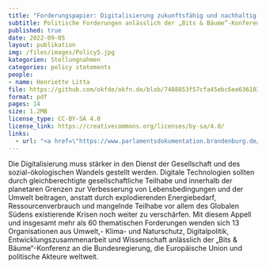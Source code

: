 ```yaml
---
title: "Forderungspapier: Digitalisierung zukunftsfähig und nachhaltig gestalten"
subtitle: Politische Forderungen anlässlich der „Bits & Bäume“-Konferenz 2022
published: true
date: 2022-09-05
layout: publikation
img: /files/images/Policy5.jpg
kategorien: Stellungnahmen
categories: policy statements
people:
- name: Henriette Litta
file: https://github.com/okfde/okfn.de/blob/7488853f57cfa45ebc6ee636103aee74263feaf8/static/files/publikationen/2022-09-05_Bits%20%26%20Ba%CC%88ume_Politische%20Forderungen.pdf?raw=true
format: pdf
pages: 14
size: 1.2MB
license_type: CC-BY-SA 4.0
license_link: https://creativecommons.org/licenses/by-sa/4.0/
links: 
  - url: "<a href=\"https://www.parlamentsdokumentation.brandenburg.de/starweb/LBB/ELVIS/parladoku/w7/drs/ab_8000/8080.pdf\" target=\"_blank\">Zum Programm der Bits&Bäume Konferenz 2022</a>"
---
```


Die Digitalisierung muss stärker in den Dienst der Gesellschaft und des sozial-ökologischen Wandels gestellt werden. Digitale Technologien sollten durch gleichberechtigte gesellschaftliche Teilhabe und innerhalb der planetaren Grenzen zur Verbesserung von Lebensbedingungen und der Umwelt beitragen, anstatt durch explodierenden Energiebedarf, Ressourcenverbrauch und mangelnde Teilhabe vor allem des Globalen Südens existierende Krisen noch weiter zu verschärfen. Mit diesem Appell und insgesamt mehr als 60 thematischen Forderungen wenden sich 13 Organisationen aus Umwelt,- Klima- und Naturschutz, Digitalpolitik, Entwicklungszusammenarbeit und Wissenschaft anlässlich der „Bits & Bäume“-Konferenz an die Bundesregierung, die Europäische Union und politische Akteure weltweit.
